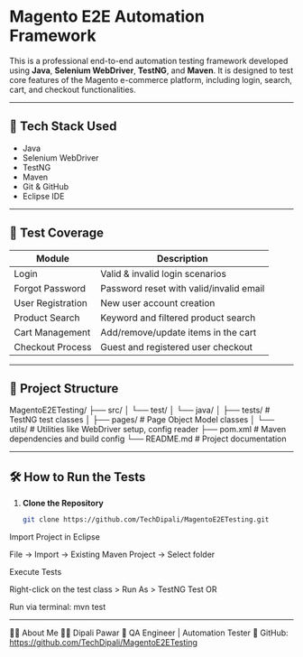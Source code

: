 # Magento E2E Automation Framework

This is a professional end-to-end automation testing framework developed using **Java**, **Selenium WebDriver**, **TestNG**, and **Maven**.
It is designed to test core features of the Magento e-commerce platform, including login, search, cart, and checkout functionalities.

---

## 📌 Tech Stack Used

- Java
- Selenium WebDriver
- TestNG
- Maven
- Git & GitHub
- Eclipse IDE

---

## 🧪 Test Coverage

| Module             | Description                                |
|--------------------|--------------------------------------------|
| Login              | Valid & invalid login scenarios            |
| Forgot Password    | Password reset with valid/invalid email    |
| User Registration  | New user account creation                  |
| Product Search     | Keyword and filtered product search        |
| Cart Management    | Add/remove/update items in the cart        |
| Checkout Process   | Guest and registered user checkout         |

---

## 📁 Project Structure

MagentoE2ETesting/
├── src/
│ └── test/
│ └── java/
│ ├── tests/ # TestNG test classes
│ ├── pages/ # Page Object Model classes
│ └── utils/ # Utilities like WebDriver setup, config reader
├── pom.xml # Maven dependencies and build config
└── README.md # Project documentation


---

## 🛠 How to Run the Tests

1. **Clone the Repository**
   ```bash
   git clone https://github.com/TechDipali/MagentoE2ETesting.git
Import Project in Eclipse

File → Import → Existing Maven Project → Select folder

Execute Tests

Right-click on the test class > Run As > TestNG Test
OR

Run via terminal:
mvn test

---

🙋‍♀️ About Me
👩‍💻 Dipali Pawar
💼 QA Engineer | Automation Tester
🔗 GitHub: https://github.com/TechDipali/MagentoE2ETesting
